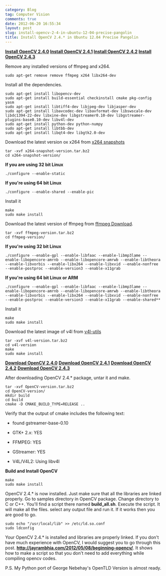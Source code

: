 ```yaml
---
category: Blog
tag: Computer Vision
comments: true
date: 2012-06-20 16:55:34
layout: post
slug: install-opencv-2-4-in-ubuntu-12-04-precise-pangolin
title: Install OpenCV 2.4.* in Ubuntu 12.04 Precise Pangolin
---
```


**[Install OpenCV 2.4.0](https://github.com/jayrambhia/Install-OpenCV/blob/master/Ubuntu/2.4/opencv2_4_0.sh)
[Install OpenCV 2.4.1](https://github.com/jayrambhia/Install-OpenCV/blob/master/Ubuntu/2.4/opencv2_4_1.sh)
[Install OpenCV 2.4.2](https://github.com/jayrambhia/Install-OpenCV/blob/master/Ubuntu/2.4/opencv2_4_2.sh)
[Install OpenCV 2.4.3](https://github.com/jayrambhia/Install-OpenCV/blob/master/Ubuntu/2.4/opencv2_4_3.sh)**

Remove any installed versions of ffmpeg and x264.


    sudo apt-get remove remove ffmpeg x264 libx264-dev



Install all the dependencies.


    sudo apt-get install libopencv-dev
    sudo apt-get install build-essential checkinstall cmake pkg-config yasm
    sudo apt-get install libtiff4-dev libjpeg-dev libjasper-dev
    sudo apt-get install libavcodec-dev libavformat-dev libswscale-dev libdc1394-22-dev libxine-dev libgstreamer0.10-dev libgstreamer-plugins-base0.10-dev libv4l-dev
    sudo apt-get install python-dev python-numpy
    sudo apt-get install libtbb-dev
    sudo apt-get install libqt4-dev libgtk2.0-dev



Download the latest version ox x264 from [x264 snapshots](ftp://ftp.videolan.org/pub/videolan/x264/snapshots/)


    tar -xvf x264-snapshot-version.tar.bz2
    cd x264-snapshot-version/



**If you are using 32 bit Linux**


    ./configure --enable-static


**If you're using 64 bit Linux**


    ./configure --enable-shared --enable-pic


Install it


    make
    sudo make install



Download the latest version of ffmpeg from [ffmpeg Download](http://ffmpeg.org/download.html).


    tar -xvf ffmpeg-version.tar.bz2
    cd ffmpeg-version/


**If you're using 32 bit Linux**


    ./configure --enable-gpl --enable-libfaac --enable-libmp3lame --enable-libopencore-amrnb --enable-libopencore-amrwb --enable-libtheora --enable-libvorbis --enable-libx264 --enable-libxvid --enable-nonfree --enable-postproc --enable-version3 --enable-x11grab


**If you're using 64 bit Linux or ARM**


    ./configure --enable-gpl --enable-libfaac --enable-libmp3lame --enable-libopencore-amrnb --enable-libopencore-amrwb --enable-libtheora --enable-libvorbis --enable-libx264 --enable-libxvid --enable-nonfree --enable-postproc --enable-version3 --enable-x11grab --enable-shared**


Install it


    make
    sudo make install



Download the latest image of v4l from [v4l-utils](http://www.linuxtv.org/downloads/v4l-utils/)


    tar -xvf v4l-version.tar.bz2
    cd v4l-version
    make
    sudo make install



**[Download OpenCV 2.4.0](http://sourceforge.net/projects/opencvlibrary/files/opencv-unix/2.4.0/OpenCV-2.4.0.tar.bz2/download)**
**[Download OpenCV 2.4.1](http://sourceforge.net/projects/opencvlibrary/files/opencv-unix/2.4.1/OpenCV-2.4.1.tar.bz2/download)**
**[Download OpenCV 2.4.2](http://sourceforge.net/projects/opencvlibrary/files/opencv-unix/2.4.2/OpenCV-2.4.2.tar.bz2/download)**
**[Download OpenCV 2.4.3](http://sourceforge.net/projects/opencvlibrary/files/opencv-unix/2.4.2/OpenCV-2.4.3.tar.bz2/download)**

After downloading OpenCV 2.4.* package, untar it and make.


    tar -xvf OpenCV-version.tar.bz2
    cd OpenCV-version/
    mkdir build
    cd build
    cmake -D CMAKE_BUILD_TYPE=RELEASE ..



Verify that the output of cmake includes the following text:

	
  * found gstreamer-base-0.10
        
  * GTK+ 2.x: YES
        
  * FFMPEG: YES
        
  * GStreamer: YES
        
  * V4L/V4L2: Using libv4l


**Build and Install OpenCV**


    make
    sudo make install


OpenCV 2.4.* is now installed. Just make sure that all the libraries are linked properly.
Go to samples directory in OpenCV package.
Change directory to C or C++.
You'll find a script there named **build_all.sh**.
Execute the script. It will make all the files. select any output file and run it. If it works then you are good to go.


    sudo echo "/usr/local/lib" >> /etc/ld.so.conf
    sudo ldconfig



Your OpenCV 2.4.* is installed and libraries are properly linked. If you don't have much experience with OpenCV, I would suggest you to go through this post. **http://jayrambhia.com/2012/05/08/beginning-opencv/**. It shows how to make a script so that you don't need to add everything while compiling opencv codes.

P.S. My Python port of George Nebehay's OpenTLD Version is almost ready.
